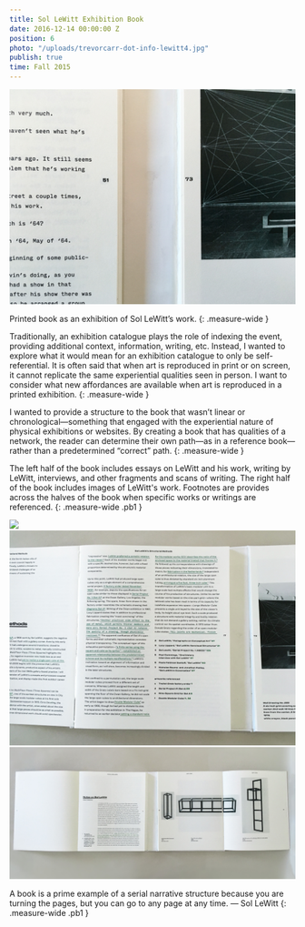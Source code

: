 ```yaml
---
title: Sol LeWitt Exhibition Book
date: 2016-12-14 00:00:00 Z
position: 6
photo: "/uploads/trevorcarr-dot-info-lewitt4.jpg"
publish: true
time: Fall 2015
---
```


![](/uploads/trevorcarr-dot-info-lewitt2.jpg)

Printed book as an exhibition of Sol LeWitt’s work.
{: .measure-wide }

Traditionally, an exhibition catalogue plays the role of indexing the event, providing additional context, information, writing, etc. Instead, I wanted to explore what it would mean for an exhibition catalogue to only be self-referential. It is often said that when art is reproduced in print or on screen, it cannot replicate the same experiential qualities seen in person. I want to consider what new affordances are available when art is reproduced in a printed exhibition.
{: .measure-wide }

I wanted to provide a structure to the book that wasn’t linear or chronological—something that engaged with the experiential nature of physical exhibitions or websites. By creating a book that has qualities of a network, the reader can determine their own path—as in a reference book—rather than a predetermined “correct” path.
{: .measure-wide }

The left half of the book includes essays on LeWitt and his work, writing by LeWitt, interviews, and other fragments and scans of writing. The right half of the book includes images of LeWitt's work. Footnotes are provides across the halves of the book when specific works or writings are referenced.
{: .measure-wide .pb1 }

![](/uploads/trevorcarr-dot-info-lewitt1.gif)
![](/uploads/trevorcarr-dot-info-lewitt3.jpg)
![](/uploads/trevorcarr-dot-info-lewitt4.jpg)

A book is a prime example of a serial narrative structure because you are turning the pages, but you can go to any page at any time. — Sol LeWitt
{: .measure-wide .pb1 }
